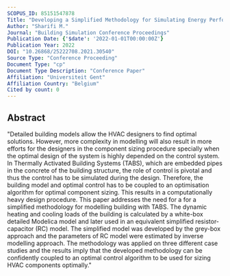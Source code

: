 ```yaml
---
SCOPUS_ID: 85151547878
Title: "Developing a Simplified Methodology for Simulating Energy Performance of Buildings with Thermally Activated Building Systems"
Author: "Sharifi M."
Journal: "Building Simulation Conference Proceedings"
Publication Date: {'$date': '2022-01-01T00:00:00Z'}
Publication Year: 2022
DOI: "10.26868/25222708.2021.30540"
Source Type: "Conference Proceeding"
Document Type: "cp"
Document Type Description: "Conference Paper"
Affiliation: "Universiteit Gent"
Affiliation Country: "Belgium"
Cited by count: 0
---
```


## Abstract
"Detailed building models allow the HVAC designers to find optimal solutions. However, more complexity in modelling will also result in more efforts for the designers in the component sizing procedure specially when the optimal design of the system is highly depended on the control system. In Thermally Activated Building Systems (TABS), which are embedded pipes in the concrete of the building structure, the role of control is pivotal and thus the control has to be simulated during the design. Therefore, the building model and optimal control has to be coupled to an optimisation algorithm for optimal component sizing. This results in a computationally heavy design procedure. This paper addresses the need for a for a simplified methodology for modelling building with TABS. The dynamic heating and cooling loads of the building is calculated by a white-box detailed Modelica model and later used in an equivalent simplified resistor-capacitor (RC) model. The simplified model was developed by the grey-box approach and the parameters of RC model were estimated by inverse modelling approach. The methodology was applied on three different case studies and the results imply that the developed methodology can be confidently coupled to an optimal control algorithm to be used for sizing HVAC components optimally."
